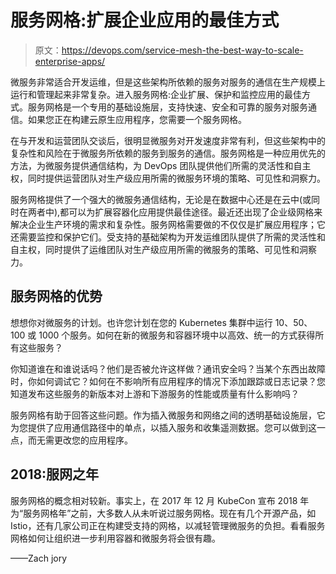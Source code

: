 # 服务网格:扩展企业应用的最佳方式

> 原文：<https://devops.com/service-mesh-the-best-way-to-scale-enterprise-apps/>

微服务非常适合开发运维，但是这些架构所依赖的服务对服务的通信在生产规模上运行和管理起来非常复杂。进入服务网格:企业扩展、保护和监控应用的最佳方式。服务网格是一个专用的基础设施层，支持快速、安全和可靠的服务对服务通信。如果您正在构建云原生应用程序，您需要一个服务网格。

在与开发和运营团队交谈后，很明显微服务对开发速度非常有利，但这些架构中的复杂性和风险在于微服务所依赖的服务到服务的通信。服务网格是一种应用优先的方法，为微服务提供通信结构，为 DevOps 团队提供他们所需的灵活性和自主权，同时提供运营团队对生产级应用所需的微服务环境的策略、可见性和洞察力。

服务网格提供了一个强大的微服务通信结构，无论是在数据中心还是在云中(或同时在两者中),都可以为扩展容器化应用提供最佳途径。最近还出现了企业级网格来解决企业生产环境的需求和复杂性。服务网格需要做的不仅仅是扩展应用程序；它还需要监控和保护它们。受支持的基础架构为开发运维团队提供了所需的灵活性和自主权，同时提供了运维团队对生产级应用所需的微服务的策略、可见性和洞察力。

## **服务网格的优势**

想想你对微服务的计划。也许您计划在您的 Kubernetes 集群中运行 10、50、100 或 1000 个服务。如何在新的微服务和容器环境中以高效、统一的方式获得所有这些服务？

你知道谁在和谁说话吗？他们是否被允许这样做？通讯安全吗？当某个东西出故障时，你如何调试它？如何在不影响所有应用程序的情况下添加跟踪或日志记录？您知道发布这些服务的新版本对上游和下游服务的性能或质量有什么影响吗？

服务网格有助于回答这些问题。作为插入微服务和网络之间的透明基础设施层，它为您提供了应用通信路径中的单点，以插入服务和收集遥测数据。您可以做到这一点，而无需更改您的应用程序。

## **2018:服网之年** 

服务网格的概念相对较新。事实上，在 2017 年 12 月 KubeCon 宣布 2018 年为“服务网格年”之前，大多数人从未听说过服务网格。现在有几个开源产品，如 Istio，还有几家公司正在构建受支持的网格，以减轻管理微服务的负担。看看服务网格如何让组织进一步利用容器和微服务将会很有趣。

——Zach jory